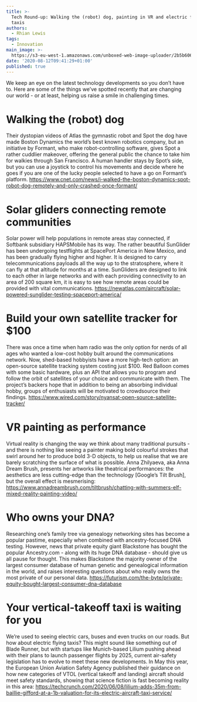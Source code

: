 ```yaml
---
title: >-
  Tech Round-up: Walking the (robot) dog, painting in VR and electric flying
  taxis
authors:
  - Rhian Lewis
tags:
  - Innovation
main_image: >-
  https://s3-eu-west-1.amazonaws.com/unboxed-web-image-uploader/2b5b606e978d6d98bc671e96f50e121f.png
date: '2020-08-12T09:41:29+01:00'
published: true
---
```

We keep an eye on the latest technology developments so you don’t have to. Here are some of the things we’ve spotted recently that are changing our world - or at least, helping us raise a smile in challenging times.

# Walking the (robot) dog

Their dystopian videos of Atlas the gymnastic robot and Spot the dog have made Boston Dynamics the world’s best known robotics company, but an initiative by Formant, who make robot-controlling software, gives Spot a rather cuddlier makeover, offering the general public the chance to take him for walkies through San Francisco. A human handler stays by Spot’s side, but you can use a joystick to control his movements and decide where he goes if you are one of the lucky people selected to have a go on Formant’s platform. <https://www.cnet.com/news/i-walked-the-boston-dynamics-spot-robot-dog-remotely-and-only-crashed-once-formant/>

# Solar gliders connecting remote communities

Solar power will help populations in remote areas stay connected, if Softbank subsidiary HAPSMobile has its way. The rather beautiful SunGlider has been undergoing testflights at SpacePort America in New Mexico, and has been gradually flying higher and higher. It is designed to carry telecommunications payloads all the way up to the stratosphere, where it can fly at that altitude for months at a time. SunGliders are designed to link to each other in large networks and with each providing connectivity to an area of 200 square km, it is easy to see how remote areas could be provided with vital communications. <https://newatlas.com/aircraft/solar-powered-sunglider-testing-spaceport-america/>

# Build your own satellite tracker for $100

There was once a time when ham radio was the only option for nerds of all ages who wanted a low-cost hobby built around the communications network. Now, shed-based hobbyists have a more high-tech option: an open-source satellite tracking system costing just $100. Red Balloon comes with some basic hardware, plus an API that allows you to program and follow the orbit of satellites of your choice and communicate with them. The project’s backers hope that in addition to being an absorbing individual hobby, groups of enthusiasts will be motivated to crowdsource their findings. <https://www.wired.com/story/nyansat-open-source-satellite-tracker/>

# VR painting as performance

Virtual reality is changing the way we think about many traditional pursuits - and there is nothing like seeing a painter making bold colourful strokes that swirl around her to produce bold 3-D objects, to help us realise that we are barely scratching the surface of what is possible. Anna Zhilyaeva, aka Anna Dream Brush, presents her artworks like theatrical performances: the aesthetics are less cutting-edge than the technology \[Google’s Tilt Brush], but the overall effect is mesmerising: <https://www.annadreambrush.com/tiltbrush/chatting-with-summers-elf-mixed-reality-painting-video/>

# Who owns your DNA?

Researching one’s family tree via genealogy networking sites has become a popular pastime, especially when combined with ancestry-focused DNA testing. However, news that private equity giant Blackstone has bought the popular Ancestry.com - along with its huge DNA database - should give us all pause for thought. This makes Blackstone the majority owner of the largest consumer database of human genetic and genealogical information in the world, and raises interesting questions about who really owns the most private of our personal data. <https://futurism.com/the-byte/private-equity-bought-largest-consumer-dna-database>

# Your vertical-takeoff taxi is waiting for you

We’re used to seeing electric cars, buses and even trucks on our roads. But how about electric flying taxis? This might sound like something out of Blade Runner, but with startups like Munich-based Lilium pushing ahead with their plans to launch passenger flights by 2025, current air-safety legislation has to evolve to meet these new developments. In May this year, the European Union Aviation Safety Agency published their guidance on how new categories of VTOL (vertical takeoff and landing) aircraft should meet safety standards, showing that science fiction is fast becoming reality in this area: <https://techcrunch.com/2020/06/08/lilium-adds-35m-from-baillie-gifford-at-a-1b-valuation-for-its-electric-aircraft-taxi-service/>
